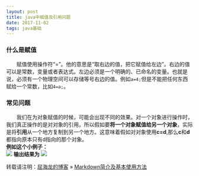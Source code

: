 ```yaml
---
layout: post
title: java中赋值及引用问题
date: 2017-11-02 
tags: java基础    
---
```



### 什么是赋值

&emsp;&emsp;赋值使用操作符“=”。他的意思是“取右边的值，把它赋值给左边”。右边的值可以是常数，变量或者表达式。左边必须是一个明确的、已命名的变量。也就是说，必须有一个物理空间可以存储等号右边的值。例如`a=4;`但是不能把任何东西赋给一个常数，比如`4=a;`。    
### 常见问题
&emsp;&emsp;我们在为对象赋值的时候，可能会出现不同的效果。对一个对象进行操作时，我们真正操作的是对对象的引用。所以假如要**将一个对象赋值给另一个对象**，实际是将**引用**从一个地方复制到另一个地方。这意味着假如对对象使用**c=d**,那么**c**和**d**都指向原本只有d指向的那个对象。  
**例如这个小例子：**  
![](http://quhailong.top/images/posts/javase/1.png)
**输出结果为**
![](http://quhailong.top/images/posts/javase/2.png)
<br>

转载请注明：[屈海龙的博客](http://quhailong.top) » [Markdown简介及基本使用方法](http://quhailong.top/2017/11/Assignment/)                   

